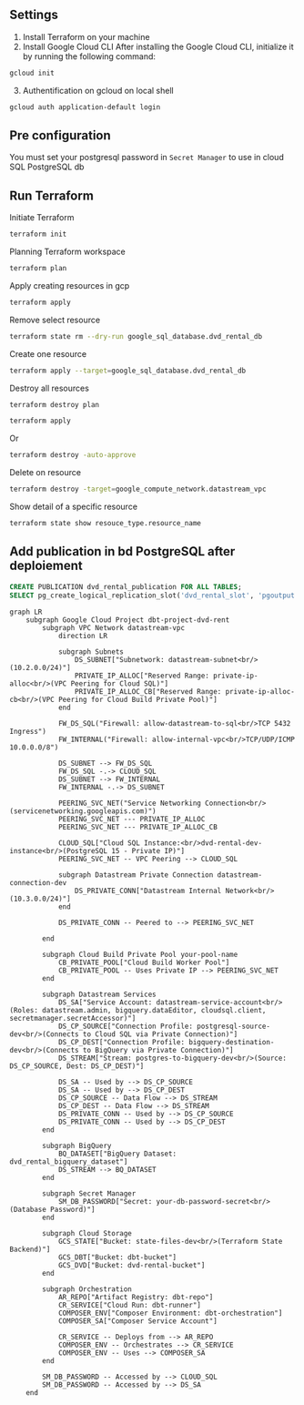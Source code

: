 



## Settings
1. Install Terraform on your machine
2. Install Google Cloud CLI
After installing the Google Cloud CLI, initialize it by running the following command:
```bash
gcloud init
```
3. Authentification on gcloud on local shell

``` bash
gcloud auth application-default login
```

## Pre configuration
You must set your postgresql password in `Secret Manager` to use in cloud SQL PostgreSQL db

## Run Terraform



Initiate Terraform
```bash
terraform init
```

Planning Terraform workspace
```bash
terraform plan
```

Apply creating resources in gcp
```bash
terraform apply
```

Remove select resource
```bash
terraform state rm --dry-run google_sql_database.dvd_rental_db
```

Create one resource
```bash
terraform apply --target=google_sql_database.dvd_rental_db
```


Destroy all resources
```bash
terraform destroy plan
```

```bash
terraform apply
```

Or 
```bash
terraform destroy -auto-approve
```

Delete on resource
 
```bash
terraform destroy -target=google_compute_network.datastream_vpc
```


Show detail of a specific resource
```bash
terraform state show resouce_type.resource_name
```




## Add publication in bd PostgreSQL after deploiement

```sql
CREATE PUBLICATION dvd_rental_publication FOR ALL TABLES;
SELECT pg_create_logical_replication_slot('dvd_rental_slot', 'pgoutput');
```

```mermaid
graph LR
    subgraph Google Cloud Project dbt-project-dvd-rent
        subgraph VPC Network datastream-vpc
            direction LR

            subgraph Subnets
                DS_SUBNET["Subnetwork: datastream-subnet<br/>(10.2.0.0/24)"]
                PRIVATE_IP_ALLOC["Reserved Range: private-ip-alloc<br/>(VPC Peering for Cloud SQL)"]
                PRIVATE_IP_ALLOC_CB["Reserved Range: private-ip-alloc-cb<br/>(VPC Peering for Cloud Build Private Pool)"]
            end

            FW_DS_SQL("Firewall: allow-datastream-to-sql<br/>TCP 5432 Ingress")
            FW_INTERNAL("Firewall: allow-internal-vpc<br/>TCP/UDP/ICMP 10.0.0.0/8")

            DS_SUBNET --> FW_DS_SQL
            FW_DS_SQL -.-> CLOUD_SQL
            DS_SUBNET --> FW_INTERNAL
            FW_INTERNAL -.-> DS_SUBNET

            PEERING_SVC_NET("Service Networking Connection<br/>(servicenetworking.googleapis.com)")
            PEERING_SVC_NET --- PRIVATE_IP_ALLOC
            PEERING_SVC_NET --- PRIVATE_IP_ALLOC_CB

            CLOUD_SQL["Cloud SQL Instance:<br/>dvd-rental-dev-instance<br/>(PostgreSQL 15 - Private IP)"]
            PEERING_SVC_NET -- VPC Peering --> CLOUD_SQL

            subgraph Datastream Private Connection datastream-connection-dev
                DS_PRIVATE_CONN["Datastream Internal Network<br/>(10.3.0.0/24)"]
            end

            DS_PRIVATE_CONN -- Peered to --> PEERING_SVC_NET

        end

        subgraph Cloud Build Private Pool your-pool-name
            CB_PRIVATE_POOL["Cloud Build Worker Pool"]
            CB_PRIVATE_POOL -- Uses Private IP --> PEERING_SVC_NET
        end

        subgraph Datastream Services
            DS_SA["Service Account: datastream-service-account<br/>(Roles: datastream.admin, bigquery.dataEditor, cloudsql.client, secretmanager.secretAccessor)"]
            DS_CP_SOURCE["Connection Profile: postgresql-source-dev<br/>(Connects to Cloud SQL via Private Connection)"]
            DS_CP_DEST["Connection Profile: bigquery-destination-dev<br/>(Connects to BigQuery via Private Connection)"]
            DS_STREAM["Stream: postgres-to-bigquery-dev<br/>(Source: DS_CP_SOURCE, Dest: DS_CP_DEST)"]

            DS_SA -- Used by --> DS_CP_SOURCE
            DS_SA -- Used by --> DS_CP_DEST
            DS_CP_SOURCE -- Data Flow --> DS_STREAM
            DS_CP_DEST -- Data Flow --> DS_STREAM
            DS_PRIVATE_CONN -- Used by --> DS_CP_SOURCE
            DS_PRIVATE_CONN -- Used by --> DS_CP_DEST
        end

        subgraph BigQuery
            BQ_DATASET["BigQuery Dataset: dvd_rental_bigquery_dataset"]
            DS_STREAM --> BQ_DATASET
        end

        subgraph Secret Manager
            SM_DB_PASSWORD["Secret: your-db-password-secret<br/>(Database Password)"]
        end

        subgraph Cloud Storage
            GCS_STATE["Bucket: state-files-dev<br/>(Terraform State Backend)"]
            GCS_DBT["Bucket: dbt-bucket"]
            GCS_DVD["Bucket: dvd-rental-bucket"]
        end

        subgraph Orchestration
            AR_REPO["Artifact Registry: dbt-repo"]
            CR_SERVICE["Cloud Run: dbt-runner"]
            COMPOSER_ENV["Composer Environment: dbt-orchestration"]
            COMPOSER_SA["Composer Service Account"]

            CR_SERVICE -- Deploys from --> AR_REPO
            COMPOSER_ENV -- Orchestrates --> CR_SERVICE
            COMPOSER_ENV -- Uses --> COMPOSER_SA
        end

        SM_DB_PASSWORD -- Accessed by --> CLOUD_SQL
        SM_DB_PASSWORD -- Accessed by --> DS_SA
    end
```